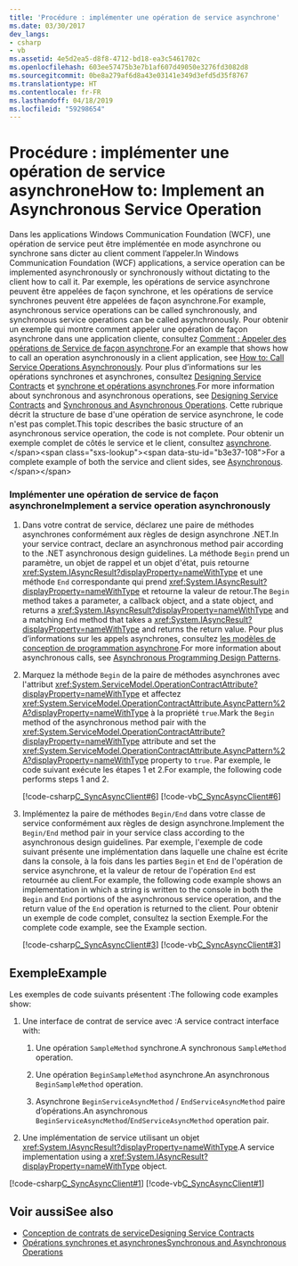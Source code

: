 ```yaml
---
title: 'Procédure : implémenter une opération de service asynchrone'
ms.date: 03/30/2017
dev_langs:
- csharp
- vb
ms.assetid: 4e5d2ea5-d8f8-4712-bd18-ea3c5461702c
ms.openlocfilehash: 603ee57475b3e7b1af607d49050e3276fd3082d8
ms.sourcegitcommit: 0be8a279af6d8a43e03141e349d3efd5d35f8767
ms.translationtype: HT
ms.contentlocale: fr-FR
ms.lasthandoff: 04/18/2019
ms.locfileid: "59298654"
---
```

# <a name="how-to-implement-an-asynchronous-service-operation"></a><span data-ttu-id="b3e37-102">Procédure : implémenter une opération de service asynchrone</span><span class="sxs-lookup"><span data-stu-id="b3e37-102">How to: Implement an Asynchronous Service Operation</span></span>
<span data-ttu-id="b3e37-103">Dans les applications Windows Communication Foundation (WCF), une opération de service peut être implémentée en mode asynchrone ou synchrone sans dicter au client comment l’appeler.</span><span class="sxs-lookup"><span data-stu-id="b3e37-103">In Windows Communication Foundation (WCF) applications, a service operation can be implemented asynchronously or synchronously without dictating to the client how to call it.</span></span> <span data-ttu-id="b3e37-104">Par exemple, les opérations de service asynchrone peuvent être appelées de façon synchrone, et les opérations de service synchrones peuvent être appelées de façon asynchrone.</span><span class="sxs-lookup"><span data-stu-id="b3e37-104">For example, asynchronous service operations can be called synchronously, and synchronous service operations can be called asynchronously.</span></span> <span data-ttu-id="b3e37-105">Pour obtenir un exemple qui montre comment appeler une opération de façon asynchrone dans une application cliente, consultez [Comment : Appeler des opérations de Service de façon asynchrone](../../../docs/framework/wcf/feature-details/how-to-call-wcf-service-operations-asynchronously.md).</span><span class="sxs-lookup"><span data-stu-id="b3e37-105">For an example that shows how to call an operation asynchronously in a client application, see [How to: Call Service Operations Asynchronously](../../../docs/framework/wcf/feature-details/how-to-call-wcf-service-operations-asynchronously.md).</span></span> <span data-ttu-id="b3e37-106">Pour plus d’informations sur les opérations synchrones et asynchrones, consultez [Designing Service Contracts](../../../docs/framework/wcf/designing-service-contracts.md) et [synchrone et opérations asynchrones](../../../docs/framework/wcf/synchronous-and-asynchronous-operations.md).</span><span class="sxs-lookup"><span data-stu-id="b3e37-106">For more information about synchronous and asynchronous operations, see [Designing Service Contracts](../../../docs/framework/wcf/designing-service-contracts.md) and [Synchronous and Asynchronous Operations](../../../docs/framework/wcf/synchronous-and-asynchronous-operations.md).</span></span> <span data-ttu-id="b3e37-107">Cette rubrique décrit la structure de base d'une opération de service asynchrone, le code n'est pas complet.</span><span class="sxs-lookup"><span data-stu-id="b3e37-107">This topic describes the basic structure of an asynchronous service operation, the code is not complete.</span></span> <span data-ttu-id="b3e37-108">Pour obtenir un exemple complet de côtés le service et le client, consultez [asynchrone](https://docs.microsoft.com/previous-versions/dotnet/netframework-4.0/ms751505(v=vs.100)).</span><span class="sxs-lookup"><span data-stu-id="b3e37-108">For a complete example of both the service and client sides, see [Asynchronous](https://docs.microsoft.com/previous-versions/dotnet/netframework-4.0/ms751505(v=vs.100)).</span></span>  
  
### <a name="implement-a-service-operation-asynchronously"></a><span data-ttu-id="b3e37-109">Implémenter une opération de service de façon asynchrone</span><span class="sxs-lookup"><span data-stu-id="b3e37-109">Implement a service operation asynchronously</span></span>  
  
1. <span data-ttu-id="b3e37-110">Dans votre contrat de service, déclarez une paire de méthodes asynchrones conformément aux règles de design asynchrone .NET.</span><span class="sxs-lookup"><span data-stu-id="b3e37-110">In your service contract, declare an asynchronous method pair according to the .NET asynchronous design guidelines.</span></span> <span data-ttu-id="b3e37-111">La méthode `Begin` prend un paramètre, un objet de rappel et un objet d'état, puis retourne <xref:System.IAsyncResult?displayProperty=nameWithType> et une méthode `End` correspondante qui prend <xref:System.IAsyncResult?displayProperty=nameWithType> et retourne la valeur de retour.</span><span class="sxs-lookup"><span data-stu-id="b3e37-111">The `Begin` method takes a parameter, a callback object, and a state object, and returns a <xref:System.IAsyncResult?displayProperty=nameWithType> and a matching `End` method that takes a <xref:System.IAsyncResult?displayProperty=nameWithType> and returns the return value.</span></span> <span data-ttu-id="b3e37-112">Pour plus d’informations sur les appels asynchrones, consultez [les modèles de conception de programmation asynchrone](https://go.microsoft.com/fwlink/?LinkId=248221).</span><span class="sxs-lookup"><span data-stu-id="b3e37-112">For more information about asynchronous calls, see [Asynchronous Programming Design Patterns](https://go.microsoft.com/fwlink/?LinkId=248221).</span></span>  
  
2. <span data-ttu-id="b3e37-113">Marquez la méthode `Begin` de la paire de méthodes asynchrones avec l'attribut <xref:System.ServiceModel.OperationContractAttribute?displayProperty=nameWithType> et affectez <xref:System.ServiceModel.OperationContractAttribute.AsyncPattern%2A?displayProperty=nameWithType> à la propriété `true`.</span><span class="sxs-lookup"><span data-stu-id="b3e37-113">Mark the `Begin` method of the asynchronous method pair with the <xref:System.ServiceModel.OperationContractAttribute?displayProperty=nameWithType> attribute and set the <xref:System.ServiceModel.OperationContractAttribute.AsyncPattern%2A?displayProperty=nameWithType> property to `true`.</span></span> <span data-ttu-id="b3e37-114">Par exemple, le code suivant exécute les étapes 1 et 2.</span><span class="sxs-lookup"><span data-stu-id="b3e37-114">For example, the following code performs steps 1 and 2.</span></span>  
  
     [!code-csharp[C_SyncAsyncClient#6](../../../samples/snippets/csharp/VS_Snippets_CFX/c_syncasyncclient/cs/services.cs#6)]
     [!code-vb[C_SyncAsyncClient#6](../../../samples/snippets/visualbasic/VS_Snippets_CFX/c_syncasyncclient/vb/services.vb#6)]  
  
3. <span data-ttu-id="b3e37-115">Implémentez la paire de méthodes `Begin/End` dans votre classe de service conformément aux règles de design asynchrone.</span><span class="sxs-lookup"><span data-stu-id="b3e37-115">Implement the `Begin/End` method pair in your service class according to the asynchronous design guidelines.</span></span> <span data-ttu-id="b3e37-116">Par exemple, l'exemple de code suivant présente une implémentation dans laquelle une chaîne est écrite dans la console, à la fois dans les parties `Begin` et `End` de l'opération de service asynchrone, et la valeur de retour de l'opération `End` est retournée au client.</span><span class="sxs-lookup"><span data-stu-id="b3e37-116">For example, the following code example shows an implementation in which a string is written to the console in both the `Begin` and `End` portions of the asynchronous service operation, and the return value of the `End` operation is returned to the client.</span></span> <span data-ttu-id="b3e37-117">Pour obtenir un exemple de code complet, consultez la section Exemple.</span><span class="sxs-lookup"><span data-stu-id="b3e37-117">For the complete code example, see the Example section.</span></span>  
  
     [!code-csharp[C_SyncAsyncClient#3](../../../samples/snippets/csharp/VS_Snippets_CFX/c_syncasyncclient/cs/services.cs#3)]
     [!code-vb[C_SyncAsyncClient#3](../../../samples/snippets/visualbasic/VS_Snippets_CFX/c_syncasyncclient/vb/services.vb#3)]  
  
## <a name="example"></a><span data-ttu-id="b3e37-118">Exemple</span><span class="sxs-lookup"><span data-stu-id="b3e37-118">Example</span></span>  
 <span data-ttu-id="b3e37-119">Les exemples de code suivants présentent :</span><span class="sxs-lookup"><span data-stu-id="b3e37-119">The following code examples show:</span></span>  
  
1. <span data-ttu-id="b3e37-120">Une interface de contrat de service avec :</span><span class="sxs-lookup"><span data-stu-id="b3e37-120">A service contract interface with:</span></span>  
  
    1.  <span data-ttu-id="b3e37-121">Une opération `SampleMethod` synchrone.</span><span class="sxs-lookup"><span data-stu-id="b3e37-121">A synchronous `SampleMethod` operation.</span></span>  
  
    2.  <span data-ttu-id="b3e37-122">Une opération `BeginSampleMethod` asynchrone.</span><span class="sxs-lookup"><span data-stu-id="b3e37-122">An asynchronous `BeginSampleMethod` operation.</span></span>  
  
    3.  <span data-ttu-id="b3e37-123">Asynchrone `BeginServiceAsyncMethod` / `EndServiceAsyncMethod` paire d’opérations.</span><span class="sxs-lookup"><span data-stu-id="b3e37-123">An asynchronous `BeginServiceAsyncMethod`/`EndServiceAsyncMethod` operation pair.</span></span>  
  
2. <span data-ttu-id="b3e37-124">Une implémentation de service utilisant un objet <xref:System.IAsyncResult?displayProperty=nameWithType>.</span><span class="sxs-lookup"><span data-stu-id="b3e37-124">A service implementation using a <xref:System.IAsyncResult?displayProperty=nameWithType> object.</span></span>  
  
 [!code-csharp[C_SyncAsyncClient#1](../../../samples/snippets/csharp/VS_Snippets_CFX/c_syncasyncclient/cs/services.cs#1)]
 [!code-vb[C_SyncAsyncClient#1](../../../samples/snippets/visualbasic/VS_Snippets_CFX/c_syncasyncclient/vb/services.vb#1)]  
  
## <a name="see-also"></a><span data-ttu-id="b3e37-125">Voir aussi</span><span class="sxs-lookup"><span data-stu-id="b3e37-125">See also</span></span>

- [<span data-ttu-id="b3e37-126">Conception de contrats de service</span><span class="sxs-lookup"><span data-stu-id="b3e37-126">Designing Service Contracts</span></span>](../../../docs/framework/wcf/designing-service-contracts.md)
- [<span data-ttu-id="b3e37-127">Opérations synchrones et asynchrones</span><span class="sxs-lookup"><span data-stu-id="b3e37-127">Synchronous and Asynchronous Operations</span></span>](../../../docs/framework/wcf/synchronous-and-asynchronous-operations.md)

